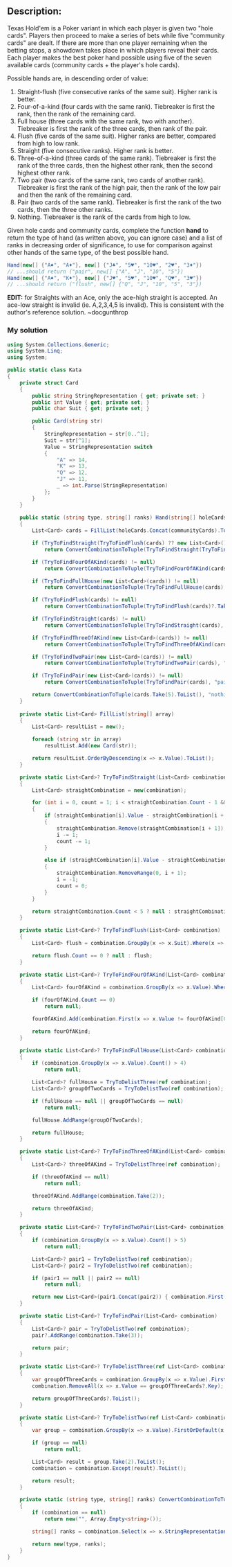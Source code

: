 ## Description:

Texas Hold'em is a Poker variant in which each player is given two "hole cards". Players then proceed to make a series of bets while five "community cards" are dealt. If there are more than one player remaining when the betting stops, a showdown takes place in which players reveal their cards. Each player makes the best poker hand possible using five of the seven available cards (community cards + the player's hole cards).

Possible hands are, in descending order of value:

1. Straight-flush (five consecutive ranks of the same suit). Higher rank is better.
2. Four-of-a-kind (four cards with the same rank). Tiebreaker is first the rank, then the rank of the remaining card.
3. Full house (three cards with the same rank, two with another). Tiebreaker is first the rank of the three cards, then rank of the pair.
4. Flush (five cards of the same suit). Higher ranks are better, compared from high to low rank.
5. Straight (five consecutive ranks). Higher rank is better.
6. Three-of-a-kind (three cards of the same rank). Tiebreaker is first the rank of the three cards, then the highest other rank, then the second highest other rank.
7. Two pair (two cards of the same rank, two cards of another rank). Tiebreaker is first the rank of the high pair, then the rank of the low pair and then the rank of the remaining card.
8. Pair (two cards of the same rank). Tiebreaker is first the rank of the two cards, then the three other ranks.
9. Nothing. Tiebreaker is the rank of the cards from high to low.

Given hole cards and community cards, complete the function **hand** to return the type of hand (as written above, you can ignore case) and a list of ranks in decreasing order of significance, to use for comparison against other hands of the same type, of the best possible hand.
```C#
Hand(new[] {"A♠", "A♦"}, new[] {"J♣", "5♥", "10♥", "2♥", "3♦"})
// ...should return ("pair", new[] {"A", "J", "10", "5"})
Hand(new[] {"A♠", "K♦"}, new[] {"J♥", "5♥", "10♥", "Q♥", "3♥"})
// ...should return ("flush", new[] {"Q", "J", "10", "5", "3"})
```
**EDIT:** for Straights with an Ace, only the ace-high straight is accepted. An ace-low straight is invalid (ie. A,2,3,4,5 is invalid). This is consistent with the author's reference solution. ~docgunthrop
### My solution
```C#
using System.Collections.Generic;
using System.Linq;
using System;

public static class Kata
{
    private struct Card
    {
        public string StringRepresentation { get; private set; }
        public int Value { get; private set; }
        public char Suit { get; private set; }

        public Card(string str)
        {
            StringRepresentation = str[0..^1];
            Suit = str[^1];
            Value = StringRepresentation switch
            {
                "A" => 14,
                "K" => 13,
                "Q" => 12,
                "J" => 11,
                _ => int.Parse(StringRepresentation)
            };
        }
    }
  
    public static (string type, string[] ranks) Hand(string[] holeCards, string[] communityCards)
    {
        List<Card> cards = FillList(holeCards.Concat(communityCards).ToArray());

        if (TryToFindStraight(TryToFindFlush(cards) ?? new List<Card>() { }) != null)
            return ConvertCombinationToTuple(TryToFindStraight(TryToFindFlush(cards) ?? new List<Card>() { }), "straight-flush");

        if (TryToFindFourOfAKind(cards) != null)
            return ConvertCombinationToTuple(TryToFindFourOfAKind(cards), "four-of-a-kind");

        if (TryToFindFullHouse(new List<Card>(cards)) != null)
            return ConvertCombinationToTuple(TryToFindFullHouse(cards), "full house");

        if (TryToFindFlush(cards) != null)
            return ConvertCombinationToTuple(TryToFindFlush(cards)?.Take(5).ToList(), "flush");

        if (TryToFindStraight(cards) != null)
            return ConvertCombinationToTuple(TryToFindStraight(cards), "straight");

        if (TryToFindThreeOfAKind(new List<Card>(cards)) != null)
            return ConvertCombinationToTuple(TryToFindThreeOfAKind(cards), "three-of-a-kind");

        if (TryToFindTwoPair(new List<Card>(cards)) != null)
            return ConvertCombinationToTuple(TryToFindTwoPair(cards), "two pair");

        if (TryToFindPair(new List<Card>(cards)) != null)
            return ConvertCombinationToTuple(TryToFindPair(cards), "pair");

        return ConvertCombinationToTuple(cards.Take(5).ToList(), "nothing");
    }
  
    private static List<Card> FillList(string[] array)
    {
        List<Card> resultList = new();

        foreach (string str in array)
            resultList.Add(new Card(str));

        return resultList.OrderByDescending(x => x.Value).ToList();
    }

    private static List<Card>? TryToFindStraight(List<Card> combination)
    {
        List<Card> straightCombination = new(combination);

        for (int i = 0, count = 1; i < straightCombination.Count - 1 && count != 5; i++, count++)
        {
            if (straightCombination[i].Value - straightCombination[i + 1].Value == 0)
            {
                straightCombination.Remove(straightCombination[i + 1]);
                i -= 1;
                count -= 1;
            }

            else if (straightCombination[i].Value - straightCombination[i + 1].Value != 1)
            {
                straightCombination.RemoveRange(0, i + 1);
                i = -1;
                count = 0;
            }
        }

        return straightCombination.Count < 5 ? null : straightCombination.Take(5).ToList();
    }

    private static List<Card>? TryToFindFlush(List<Card> combination)
    {
        List<Card> flush = combination.GroupBy(x => x.Suit).Where(x => x.Count() >= 5).SelectMany(card => card).ToList();

        return flush.Count == 0 ? null : flush;
    }

    private static List<Card>? TryToFindFourOfAKind(List<Card> combination)
    {
        List<Card> fourOfAKind = combination.GroupBy(x => x.Value).Where(x => x.Count() == 4).SelectMany(card => card).ToList();

        if (fourOfAKind.Count == 0)
            return null;

        fourOfAKind.Add(combination.First(x => x.Value != fourOfAKind[0].Value));

        return fourOfAKind;
    }

    private static List<Card>? TryToFindFullHouse(List<Card> combination)
    {
        if (combination.GroupBy(x => x.Value).Count() > 4)
            return null;

        List<Card>? fullHouse = TryToDelistThree(ref combination);
        List<Card>? groupOfTwoCards = TryToDelistTwo(ref combination);

        if (fullHouse == null || groupOfTwoCards == null) 
            return null;

        fullHouse.AddRange(groupOfTwoCards);

        return fullHouse;
    }

    private static List<Card>? TryToFindThreeOfAKind(List<Card> combination)
    {
        List<Card>? threeOfAKind = TryToDelistThree(ref combination);

        if (threeOfAKind == null)
            return null;

        threeOfAKind.AddRange(combination.Take(2));

        return threeOfAKind;
    }

    private static List<Card>? TryToFindTwoPair(List<Card> combination)
    {
        if (combination.GroupBy(x => x.Value).Count() > 5)
            return null;

        List<Card>? pair1 = TryToDelistTwo(ref combination);
        List<Card>? pair2 = TryToDelistTwo(ref combination);

        if (pair1 == null || pair2 == null)
            return null;

        return new List<Card>(pair1.Concat(pair2)) { combination.First() };
    }

    private static List<Card>? TryToFindPair(List<Card> combination)
    {
        List<Card>? pair = TryToDelistTwo(ref combination);
        pair?.AddRange(combination.Take(3));

        return pair;
    }

    private static List<Card>? TryToDelistThree(ref List<Card> combination)
    {
        var groupOfThreeCards = combination.GroupBy(x => x.Value).FirstOrDefault(x => x?.Count() == 3, null);
        combination.RemoveAll(x => x.Value == groupOfThreeCards?.Key);

        return groupOfThreeCards?.ToList();
    }

    private static List<Card>? TryToDelistTwo(ref List<Card> combination)
    {
        var group = combination.GroupBy(x => x.Value).FirstOrDefault(x => x?.Count() >= 2, null);

        if (group == null)
            return null;

        List<Card> result = group.Take(2).ToList();
        combination = combination.Except(result).ToList();

        return result;
    }

    private static (string type, string[] ranks) ConvertCombinationToTuple(List<Card>? combination, string type)
    {
        if (combination == null)
            return new("", Array.Empty<string>());

        string[] ranks = combination.Select(x => x.StringRepresentation).GroupBy(x => x).OrderByDescending(x => x.Count()).Select(x => x.Key).ToArray();

        return new(type, ranks);
    }
}
```

